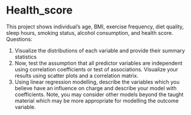 # Health_score
This project  shows individual’s age, BMI, exercise frequency, diet quality, sleep hours, smoking status, alcohol consumption, and health score.
Questions:
1.	Visualize the distributions of each variable and provide their summary statistics
2.	Now, test the assumption that all predictor variables are independent using correlation coefficients or test of associations. Visualize your results using scatter plots and a correlation matrix.
3.	Using linear regression modelling, describe the variables which you believe have an influence on charge and describe your model with coefficients. Note, you may consider other models beyond the taught material which may be more appropriate for modelling the outcome variable.

